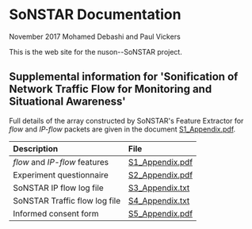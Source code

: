 # SoNSTAR Documentation
November 2017
Mohamed Debashi and Paul Vickers

This is the web site for the nuson--SoNSTAR project.

## Supplemental information for 'Sonification of Network Traffic Flow for Monitoring and Situational Awareness'

Full details of the array constructed by SoNSTAR's Feature Extractor for *flow* and *IP-flow* packets are given in the document [S1_Appendix.pdf](S1_Appendix.pdf).

|Description  | File                                                   |
|:------------|:-------------------------------------------------------|
|*flow* and *IP-flow* features     | [S1_Appendix.pdf](S1_Appendix.pdf)   |
|Experiment questionnaire | [S2_Appendix.pdf](S2_Appendix.pdf) |
|SoNSTAR IP flow log file | [S3_Appendix.txt](S3_Appendix.txt) |
|SoNSTAR Traffic flow log file | [S4_Appendix.txt](S4_Appendix.txt) |
|Informed consent form | [S5_Appendix.pdf](S5_Appendix.pdf) |

